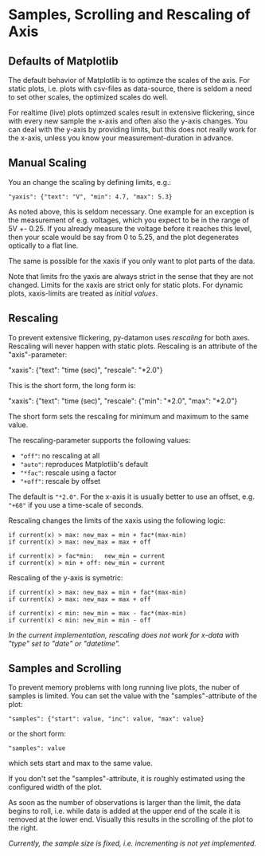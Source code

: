 Samples, Scrolling and Rescaling of Axis
========================================

Defaults of Matplotlib
----------------------

The default behavior of Matplotlib is to optimze the scales of the
axis. For static plots, i.e. plots with csv-files as data-source,
there is seldom a need to set other scales, the optimized scales
do well.

For realtime (live) plots optimzed scales result in extensive flickering,
since with every new sample the x-axis and often also the y-axis
changes. You can deal with the y-axis by providing limits, but this
does not really work for the x-axis, unless you know your
measurement-duration in advance.


Manual Scaling
--------------

You an change the scaling by defining limits, e.g.:

    "yaxis": {"text": "V", "min": 4.7, "max": 5.3}

As noted above, this is seldom necessary. One example for an exception
is the measurement of e.g. voltages, which you expect to be in the
range of 5V +- 0.25. If you already measure the voltage before it
reaches this level, then your scale would be say from 0 to 5.25, and
the plot degenerates optically to a flat line.

The same is possible for the xaxis if you only want to plot parts
of the data.

Note that limits fro the yaxis are always strict in the sense that
they are not changed. Limits for the xaxis are strict only for static
plots. For dynamic plots, xaxis-limits are treated as _initial
values_.


Rescaling
---------

To prevent extensive flickering, py-datamon uses _rescaling_ for both
axes. Rescaling will never happen with static plots. Rescaling is an
attribute of the "axis"-parameter:

  "xaxis": {"text": "time (sec)", "rescale": "*2.0"}

This is the short form, the long form is:

  "xaxis": {"text": "time (sec)", 
            "rescale": {"min": "*2.0", "max": "*2.0"}

The short form sets the rescaling for minimum and maximum to the same
value.

The rescaling-parameter supports the following values:

  - `"off"`:  no rescaling at all
  - `"auto"`: reproduces Matplotlib's default
  - `"*fac"`: rescale using a factor
  - `"+off"`: rescale by offset

The default is `"*2.0"`. For the x-axis it is usually better to use an
offset, e.g. `"+60"` if you use a time-scale of seconds.

Rescaling changes the limits of the xaxis using the following logic:

    if current(x) > max: new_max = min + fac*(max-min)
    if current(x) > max: new_max = max + off

    if current(x) > fac*min:   new_min = current
    if current(x) > min + off: new_min = current

Rescaling of the y-axis is symetric:

    if current(x) > max: new_max = min + fac*(max-min)
    if current(x) > max: new_max = max + off

    if current(x) < min: new_min = max - fac*(max-min)
    if current(x) < min: new_min = min - off

_In the current implementation, rescaling does not work for x-data
with "type" set to "date" or "datetime"._


Samples and Scrolling
---------------------

To prevent memory problems with long running live plots, the nuber of
samples is limited. You can set the value with the "samples"-attribute
of the plot:

    "samples": {"start": value, "inc": value, "max": value}

or the short form:

    "samples": value

which sets start and max to the same value.

If you don't set the "samples"-attribute, it is roughly estimated using
the configured width of the plot.

As soon as the number of observations is larger than the limit, the
data begins to roll, i.e. while data is added at the upper end of the
scale it is removed at the lower end. Visually this results in the
scrolling of the plot to the right.

_Currently, the sample size is fixed, i.e. incrementing is not yet
implemented._
